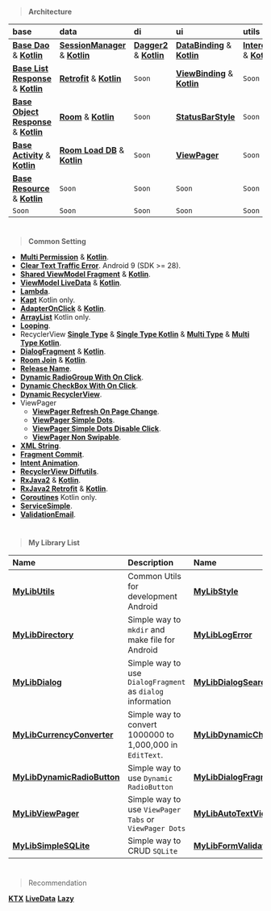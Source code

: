 > **Architecture**

| base                                                                                                                                                                        | data                                                                                                                                                    | di                                                                                                                                     | ui                                                                                                                                     | utils                                                                                                                    |
|:----------------------------------------------------------------------------------------------------------------------------------------------------------------------------|:--------------------------------------------------------------------------------------------------------------------------------------------------------|:---------------------------------------------------------------------------------------------------------------------------------------|:---------------------------------------------------------------------------------------------------------------------------------------|:-------------------------------------------------------------------------------------------------------------------------|
| [**Base Dao**](https://github.com/gzeinnumer/MyBasePackage#basedao) & [**Kotlin**](https://github.com/gzeinnumer/MyBasePackageKT#basedao)                                   | [**SessionManager**](https://github.com/gzeinnumer/SessionManager) & [**Kotlin**](https://github.com/gzeinnumer/SessionManager_kt)                      | [**Dagger2**](https://github.com/gzeinnumer/TrainingDaggerPandec) & [**Kotlin**](https://github.com/gzeinnumer/TrainingDaggerPandeckt) | [**DataBinding**](https://github.com/gzeinnumer/DataBindingExample) & [**Kotlin**](https://github.com/gzeinnumer/DataBindingExampleKT) | [**Interceptor**](https://github.com/gzeinnumer/Interceptor) & [**Kotlin**](https://github.com/gzeinnumer/InterceptorKT) |
| [**Base List Response**](https://github.com/gzeinnumer/MyBasePackage#baselistresponse) & [**Kotlin**](https://github.com/gzeinnumer/MyBasePackageKT#baselistresponse)       | [**Retrofit**](https://github.com/gzeinnumer/RetrofitCRUD) & [**Kotlin**](https://github.com/gzeinnumer/BaseRetrofitkt)                                 | `Soon`                                                                                                                                 | [**ViewBinding**](https://github.com/gzeinnumer/ViewBindingExample) & [**Kotlin**](https://github.com/gzeinnumer/ViewBindingExampleKT) | `Soon`                                                                                                                   |
| [**Base Object Response**](https://github.com/gzeinnumer/MyBasePackage#baseobjectresponse) & [**Kotlin**](https://github.com/gzeinnumer/MyBasePackageKT#baseobjectresponse) | [**Room**](https://github.com/gzeinnumer/AndroidJetpackRoom) & [**Kotlin**](https://github.com/gzeinnumer/AndroidJetpackRoomKT)                         | `Soon`                                                                                                                                 | [**StatusBarStyle**](https://github.com/gzeinnumer/StatusBarStyle)                                                                     | `Soon`                                                                                                                   |
| [**Base Activity**](https://github.com/gzeinnumer/MyBasePackage#baseactivity) & [**Kotlin**](https://github.com/gzeinnumer/MyBasePackageKT#baseactivity)                    | [**Room Load DB**](https://github.com/gzeinnumer/ExternalRoomReadDbFromFile) & [**Kotlin**](https://github.com/gzeinnumer/ExternalRoomReadDbFromFilekt) | `Soon`                                                                                                                                 | [**ViewPager**](https://github.com/gzeinnumer/ViewPagerSimple)                                                                         | `Soon`                                                                                                                   |
| [**Base Resource**](https://github.com/gzeinnumer/MyBasePackage#baseresource) & [**Kotlin**](https://github.com/gzeinnumer/MyBasePackageKT#baseresource)                    | `Soon`                                                                                                                                                  | `Soon`                                                                                                                                 | `Soon`                                                                                                                                 | `Soon`                                                                                                                   |
| `Soon`                                                                                                                                                                      | `Soon`                                                                                                                                                  | `Soon`                                                                                                                                 | `Soon`                                                                                                                                 | `Soon`                                                                                                                   |

#
> **Common Setting**

- [**Multi Permission**](https://github.com/gzeinnumer/MultiPermition) & [**Kotlin**](https://github.com/gzeinnumer/MultiPermitionkt).
- [**Clear Text Traffic Error**](https://github.com/gzeinnumer/CleartextTrafficError).
  Android 9 (SDK >= 28).
- [**Shared ViewModel Fragment**](https://github.com/gzeinnumer/SharedViewModelFragment) & [**Kotlin**](https://github.com/gzeinnumer/SharedViewModelFragmentkt).
- [**ViewModel LiveData**](https://github.com/gzeinnumer/ViewModelLiveDataExample) & [**Kotlin**](https://github.com/gzeinnumer/ViewModelLiveDataExampleKT).
- [**Lambda**](https://github.com/gzeinnumer/Lambda).
- [**Kapt**](https://github.com/gzeinnumer/KaptExample) Kotlin only.
- [**AdapterOnClick**](https://github.com/gzeinnumer/AdapterOnClickListener) & [**Kotlin**](https://github.com/gzeinnumer/RecyclerView_kt).
- [**ArrayList**](https://github.com/gzeinnumer/ArrayListExampleKT) Kotlin only.
- [**Looping**](https://github.com/gzeinnumer/ArrayListExampleKT#looping).
- RecyclerView [**Single Type**](https://github.com/gzeinnumer/ViewBindingExample#viewbinding-on-adapterrecyclerview-single-type) & [**Single Type Kotlin**](https://github.com/gzeinnumer/ViewBindingExampleKT#viewbinding-on-adapterrecyclerview-single-type) & [**Multi Type**](https://github.com/gzeinnumer/ViewBindingExample#viewbinding-on-adapterrecyclerview-multi-type) & [**Multi Type Kotlin**](https://github.com/gzeinnumer/ViewBindingExampleKT#viewbinding-on-adapterrecyclerview-multi-type).
- [**DialogFragment**](https://github.com/gzeinnumer/ViewBindingExample#viewbinding-on-dialogfragment) & [**Kotlin**](https://github.com/gzeinnumer/ViewBindingExampleKT#viewbinding-on-dialogfragment).
- [**Room Join**](https://github.com/gzeinnumer/RoomJoinExample) & [**Kotlin**](https://github.com/gzeinnumer/RoomJoinExampleKT).
- [**Release Name**](https://github.com/gzeinnumer/ReleaseName).
- [**Dynamic RadioGroup With On Click**](https://github.com/gzeinnumer/DinamicRadioGroup).
- [**Dynamic CheckBox With On Click**](https://github.com/gzeinnumer/DinamicCheckBoxOnClick).
- [**Dynamic RecyclerView**](https://github.com/gzeinnumer/RecyclerViewDynamic).
- ViewPager
  - [**ViewPager Refresh On Page Change**](https://github.com/gzeinnumer/ViewPagerRefreshOnPageChange).
  - [**ViewPager Simple Dots**](https://github.com/gzeinnumer/ViewPagerSimpleDots).
  - [**ViewPager Simple Dots Disable Click**](https://github.com/gzeinnumer/ViewPagerNonSwipableWithDotsButDisableClick).
  - [**ViewPager Non Swipable**](https://github.com/gzeinnumer/ViewPagerNonSwipable).
- [**XML String**](https://github.com/gzeinnumer/XMLString).
- [**Fragment Commit**](https://github.com/gzeinnumer/FragmentExample).
- [**Intent Animation**](https://github.com/gzeinnumer/IntentAnimationkt).
- [**RecyclerView Diffutils**](https://github.com/gzeinnumer/RecyclerViewDiffutils).
- [**RxJava2**](https://github.com/gzeinnumer/RxJava2Example) & [**Kotlin**](https://github.com/gzeinnumer/RxJava2ExampleKT).
- [**RxJava2 Retrofit**](https://github.com/gzeinnumer/Retrofit2andRxJavaNew) & [**Kotlin**](https://github.com/gzeinnumer/Retrofit2andRxJavaNewKT).
- [**Coroutines**](https://github.com/gzeinnumer/CoroutinesExample) Kotlin only.
- [**ServiceSimple**](https://github.com/gzeinnumer/ServiceSimpleFixInKao).
- [**ValidationEmail**](https://github.com/gzeinnumer/ValidationEmail).

#
> **My Library List**

| Name                                                                                 | Description                                                 | Name                                                                            | Description                                                      |
|:-------------------------------------------------------------------------------------|:-----------------------------------------------------------|:---------------------------------------------------------------------------------|:-----------------------------------------------------------------|
| [**MyLibUtils**](https://github.com/gzeinnumer/MyLibUtils)                           | Common Utils for development Android                       | [**MyLibStyle**](https://github.com/gzeinnumer/MyLibStyle)                       | Reduce `boilerplate code` in `view.xml` file                     |
| [**MyLibDirectory**](https://github.com/gzeinnumer/MyLibDirectory)                   | Simple way to `mkdir` and make file for Android            | [**MyLibLogError**](https://github.com/gzeinnumer/MyLibLogError)                 | Make file if `Force Close` happen, you can trace error from user |
| [**MyLibDialog**](https://github.com/gzeinnumer/MyLibDialog)                         | Simple way to use `DialogFragment` as `dialog` information | [**MyLibDialogSearchView**](https://github.com/gzeinnumer/MyLibDialogSearchView) | Dialog Search `Single` or `Multi` item Selection                 |
| [**MyLibCurrencyConverter**](https://github.com/gzeinnumer/MyLibCurrencyConverter)   | Simple way to convert 1000000 to 1,000,000 in `EditText`.  | [**MyLibDynamicCheckBox**](https://github.com/gzeinnumer/MyLibDynamicCheckBox)   | Simple way to use `Dynamic CheckBox`                             |
| [**MyLibDynamicRadioButton**](https://github.com/gzeinnumer/MyLibDynamicRadioButton) | Simple way to use `Dynamic RadioButton`                    | [**MyLibDialogFragment**](https://github.com/gzeinnumer/MyLibDialogFragment)     | Simple way to use custom dialog                                  |
| [**MyLibViewPager**](https://github.com/gzeinnumer/MyLibViewPager)                   | Simple way to use `ViewPager Tabs` or `ViewPager Dots`     | [**MyLibAutoTextView**](https://github.com/gzeinnumer/MyLibAutoTextView)         | Simple way to use `AutoCompleteTextView`                         |
| [**MyLibSimpleSQLite**](https://github.com/gzeinnumer/MyLibSimpleSQLite)             | Simple way to CRUD `SQLite`                                | [**MyLibFormValidation**](https://github.com/gzeinnumer/MyLibFormValidation)     | Simple way to Validate Form                                      |

#
> Recommendation

[**KTX**](https://developer.android.com/kotlin/ktx)
[**LiveData**](https://developer.android.com/topic/libraries/architecture/livedata?hl=id)
[**Lazy**](https://developer.android.com/reference/kotlin/androidx/compose/foundation/lazy/package-summary)